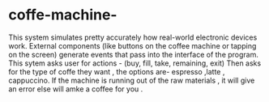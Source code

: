 # coffe-machine-
This system simulates pretty accurately how real-world electronic devices work. External components (like buttons on the coffee machine or tapping on the screen) generate events that pass into the interface of the program.
This sytem asks user for actions - (buy, fill, take, remaining, exit)
Then  asks for the type of coffe they want , the options are- espresso  ,latte , cappuccino.
If the machine is running out of the raw materials , it will give an error else will amke a coffee for you .

